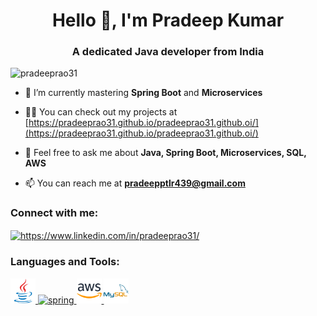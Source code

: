 <h1 align="center">Hello 👋, I'm Pradeep Kumar</h1>
<h3 align="center">A dedicated Java developer from India</h3>

<p align="left"> <img src="https://komarev.com/ghpvc/?username=pradeeprao31&label=Profile%20views&color=0e75b6&style=flat" alt="pradeeprao31" /> </p>

- 🌱 I’m currently mastering **Spring Boot** and **Microservices**

- 👨‍💻 You can check out my projects at [https://pradeeprao31.github.io/pradeeprao31.github.oi/](https://pradeeprao31.github.io/pradeeprao31.github.oi/)

- 💬 Feel free to ask me about **Java, Spring Boot, Microservices, SQL, AWS**

- 📫 You can reach me at **pradeepptlr439@gmail.com**

<h3 align="left">Connect with me:</h3>
<p align="left">
<a href="https://linkedin.com/in/https://www.linkedin.com/in/pradeeprao31/" target="blank"><img align="center" src="https://raw.githubusercontent.com/rahuldkjain/github-profile-readme-generator/master/src/images/icons/Social/linked-in-alt.svg" alt="https://www.linkedin.com/in/pradeeprao31/" height="30" width="40" /></a>
</p>

<h3 align="left">Languages and Tools:</h3>
<p align="left"> 
<a href="https://www.java.com" target="_blank" rel="noreferrer"> <img src="https://raw.githubusercontent.com/devicons/devicon/master/icons/java/java-original.svg" alt="java" width="40" height="40"/> </a> 
<a href="https://spring.io/projects/spring-boot" target="_blank" rel="noreferrer"> <img src="https://www.vectorlogo.zone/logos/springio/springio-icon.svg" alt="spring" width="40" height="40"/> </a> 
<a href="https://aws.amazon.com" target="_blank" rel="noreferrer"> <img src="https://raw.githubusercontent.com/devicons/devicon/master/icons/amazonwebservices/amazonwebservices-original-wordmark.svg" alt="aws" width="40" height="40"/> </a> 
<a href="https://www.mysql.com/" target="_blank" rel="noreferrer"> <img src="https://raw.githubusercontent.com/devicons/devicon/master/icons/mysql/mysql-original-wordmark.svg" alt="mysql" width="40" height="40"/>
